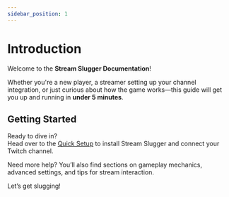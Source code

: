 ```yaml
---
sidebar_position: 1
---
```


# Introduction

Welcome to the **Stream Slugger Documentation**!

Whether you're a new player, a streamer setting up your channel integration, or just curious about how the game works—this guide will get you up and running in **under 5 minutes**.

## Getting Started

Ready to dive in?  
Head over to the [Quick Setup](./quick-setup) to install Stream Slugger and connect your Twitch channel.

Need more help? You’ll also find sections on gameplay mechanics, advanced settings, and tips for stream interaction.

Let’s get slugging!
